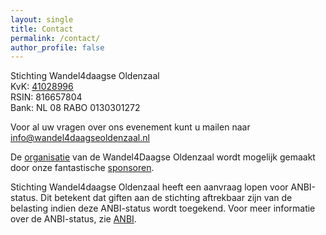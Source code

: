```yaml
---
layout: single
title: Contact
permalink: /contact/
author_profile: false
---
```


Stichting Wandel4daagse Oldenzaal  
KvK: [41028996](https://www.kvk.nl/orderstraat/bedrijf-kiezen/?orig=#!shop?&q=41028996&start=0&prefproduct=&prefpayment=)  
RSIN: 816657804  
Bank: NL 08 RABO 0130301272 

Voor al uw vragen over ons evenement kunt u mailen naar [info@wandel4daagseoldenzaal.nl](mailto:info@wandel4daagseoldenzaal.nl)

De [organisatie](/organisatie/) van de Wandel4Daagse Oldenzaal wordt mogelijk gemaakt door onze fantastische [sponsoren](/sponsoren/).

Stichting Wandel4daagse Oldenzaal heeft een aanvraag lopen voor ANBI-status. Dit betekent dat giften aan de stichting aftrekbaar zijn van de belasting indien deze ANBI-status wordt toegekend. Voor meer informatie over de ANBI-status, zie [ANBI](/anbi/).